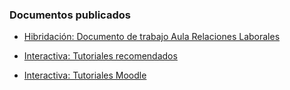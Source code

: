 ### Documentos publicados

- [Hibridación: Documento de trabajo Aula Relaciones Laborales](https://eduadistancia.github.io/hibridacion/FlipBooks/TrabajoAula/)

- [Interactiva: Tutoriales recomendados](https://eduadistancia.github.io/hibridacion/Interactiva/AulaRL/)

- [Interactiva: Tutoriales Moodle](https://eduadistancia.github.io/hibridacion/Interactiva/TutorialesMoodle/)
